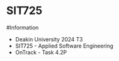# SIT725
#Information
- Deakin University 2024 T3 
- SIT725 - Applied Software Engineering
- OnTrack - Task 4.2P
